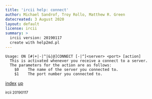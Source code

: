 ```yaml
---
title: 'ircii help: connect'
author: Michael Sandrof, Troy Rollo, Matthew R. Green
datecreated: 3 August 2020
layout: default
license: ircii
summary: >
  ircii version: 20190117
  create with help2md.pl
---
```

```
Usage: ON [#|+|-|^|&|@]CONNECT [-|^]<server> <port> [action]
  This is activated whenever you receive a connect to a server.
  The parameters for the action are as follows:
    $0    The name of the server you connected to.
    $1    The port number you connected to.
```

[index](index.html)
[up](..)

<small> ircii 20190117 </small>
